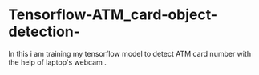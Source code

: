 # Tensorflow-ATM_card-object-detection-
In this i am training my tensorflow model to detect ATM card number with the help of laptop's webcam .
